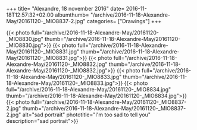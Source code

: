 +++
title= "Alexandre, 18 november 2016"
date= 2016-11-18T12:57:32+02:00
albumthumb= "/archive/2016-11-18-Alexandre-May/20161120-_MIO8837-2.jpg"
categories= ["Drawings"]
+++

{{< photo full="/archive/2016-11-18-Alexandre-May/20161120-_MIO8830.jpg" thumb="/archive/2016-11-18-Alexandre-May/20161120-_MIO8830.jpg">}}
{{< photo full="/archive/2016-11-18-Alexandre-May/20161120-_MIO8831.jpg" thumb="/archive/2016-11-18-Alexandre-May/20161120-_MIO8831.jpg">}}
{{< photo full="/archive/2016-11-18-Alexandre-May/20161120-_MIO8832.jpg" thumb="/archive/2016-11-18-Alexandre-May/20161120-_MIO8832.jpg">}}
{{< photo full="/archive/2016-11-18-Alexandre-May/20161120-_MIO8833.jpg" thumb="/archive/2016-11-18-Alexandre-May/20161120-_MIO8833.jpg">}}
{{< photo full="/archive/2016-11-18-Alexandre-May/20161120-_MIO8834.jpg" thumb="/archive/2016-11-18-Alexandre-May/20161120-_MIO8834.jpg">}}
{{< photo full="/archive/2016-11-18-Alexandre-May/20161120-_MIO8837-2.jpg" thumb="/archive/2016-11-18-Alexandre-May/20161120-_MIO8837-2.jpg" alt="sad portrait" phototitle="I'm too sad to tell you" description="sad portrait">}}